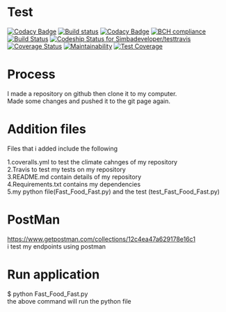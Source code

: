# Test

[![Codacy Badge](https://api.codacy.com/project/badge/Grade/ef153b2be0fc4b7fae25c6fe026dfab5)](https://app.codacy.com/app/Simbadeveloper/testtravis?utm_source=github.com&utm_medium=referral&utm_content=Simbadeveloper/testtravis&utm_campaign=Badge_Grade_Dashboard)
[![Build status](https://ci.appveyor.com/api/projects/status/r05lx9asmq9893wl/branch/master?svg=true)](https://ci.appveyor.com/project/Simbadeveloper/testtravis/branch/master)
[![Codacy Badge](https://api.codacy.com/project/badge/Grade/3bdf79e4cc174ab9af8cfb8ccdc9ead9)](https://www.codacy.com/app/Simbadeveloper/testtravis?utm_source=github.com&amp;utm_medium=referral&amp;utm_content=Simbadeveloper/testtravis&amp;utm_campaign=Badge_Grade)
[![BCH compliance](https://bettercodehub.com/edge/badge/Simbadeveloper/testtravis?branch=master)](https://bettercodehub.com/)
[![Build Status](https://travis-ci.org/Simbadeveloper/testtravis.svg?branch=master)](https://travis-ci.org/Simbadeveloper/testtravis)
[ ![Codeship Status for Simbadeveloper/testtravis](https://app.codeship.com/projects/95a000a0-945d-0136-6791-16711eab9874/status?branch=master)](https://app.codeship.com/projects/304673)
[![Coverage Status](https://coveralls.io/repos/github/Simbadeveloper/testtravis/badge.svg?branch=master)](https://coveralls.io/github/Simbadeveloper/testtravis?branch=master)
[![Maintainability](https://api.codeclimate.com/v1/badges/ad4b88f8a2747edf43ea/maintainability)](https://codeclimate.com/github/Simbadeveloper/testtravis/maintainability)
[![Test Coverage](https://api.codeclimate.com/v1/badges/ad4b88f8a2747edf43ea/test_coverage)](https://codeclimate.com/github/Simbadeveloper/testtravis/test_coverage)


# Process
I made a repository on github then clone it to my computer.<br>
Made some changes and pushed it to the git page again.<br>

# Addition files
Files that i added include the following<br>

1.coveralls.yml to test the climate cahnges of my repository<br>
2.Travis to test my tests on my repository<br>
3.README.md contain details of my repository<br>
4.Requirements.txt contains my dependencies<br>
5.my python file(Fast_Food_Fast.py) and the test (test_Fast_Food_Fast.py)<br>

# PostMan

https://www.getpostman.com/collections/12c4ea47a629178e16c1 <br>
i test my endpoints using postman<br>

# Run application
 $ python Fast_Food_Fast.py <br>
the above command will run the python file<br>

